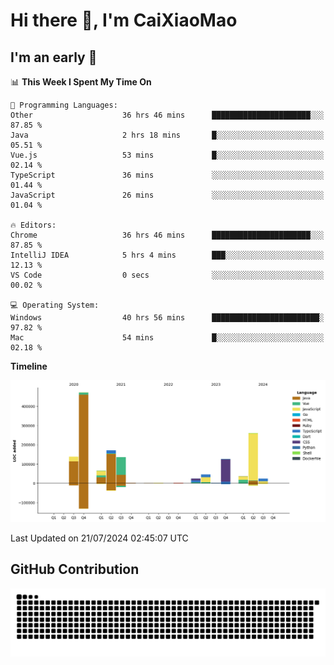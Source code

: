 # Hi there 👋, I'm CaiXiaoMao

## I'm an early 🐤
<!--START_SECTION:waka-->
📊 **This Week I Spent My Time On** 

```text
💬 Programming Languages: 
Other                    36 hrs 46 mins      ██████████████████████░░░   87.85 % 
Java                     2 hrs 18 mins       █░░░░░░░░░░░░░░░░░░░░░░░░   05.51 % 
Vue.js                   53 mins             █░░░░░░░░░░░░░░░░░░░░░░░░   02.14 % 
TypeScript               36 mins             ░░░░░░░░░░░░░░░░░░░░░░░░░   01.44 % 
JavaScript               26 mins             ░░░░░░░░░░░░░░░░░░░░░░░░░   01.04 % 

🔥 Editors: 
Chrome                   36 hrs 46 mins      ██████████████████████░░░   87.85 % 
IntelliJ IDEA            5 hrs 4 mins        ███░░░░░░░░░░░░░░░░░░░░░░   12.13 % 
VS Code                  0 secs              ░░░░░░░░░░░░░░░░░░░░░░░░░   00.02 % 

💻 Operating System: 
Windows                  40 hrs 56 mins      ████████████████████████░   97.82 % 
Mac                      54 mins             █░░░░░░░░░░░░░░░░░░░░░░░░   02.18 % 
```

**Timeline**

![Lines of Code chart](https://raw.githubusercontent.com/caixiaomao/caixiaomao/main/assets/bar_graph.png)


 Last Updated on 21/07/2024 02:45:07 UTC
<!--END_SECTION:waka-->

## GitHub Contribution
<picture>
  <source media="(prefers-color-scheme: dark)" srcset="/dist/snake/github-contribution-grid-snake-dark.svg" />
  <source media="(prefers-color-scheme: light)" srcset="/dist/snake/github-contribution-grid-snake.svg" />
  <img alt="github contribution grid snake animation" src="/dist/snake/github-contribution-grid-snake.svg" />
</picture>
